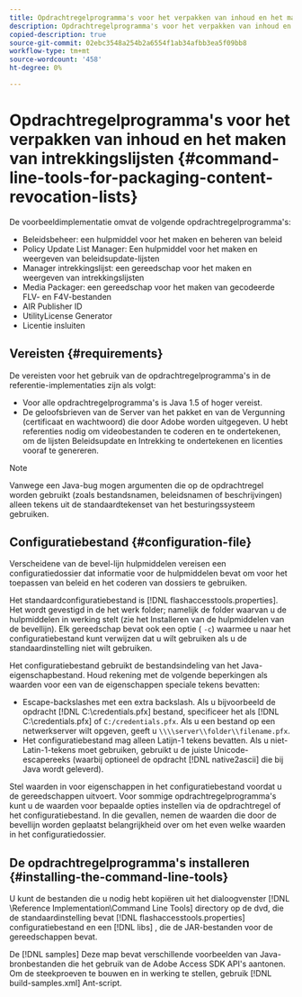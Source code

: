 ```yaml
---
title: Opdrachtregelprogramma's voor het verpakken van inhoud en het maken van intrekkingslijsten
description: Opdrachtregelprogramma's voor het verpakken van inhoud en het maken van intrekkingslijsten
copied-description: true
source-git-commit: 02ebc3548a254b2a6554f1ab34afbb3ea5f09bb8
workflow-type: tm+mt
source-wordcount: '458'
ht-degree: 0%

---
```


# Opdrachtregelprogramma&#39;s voor het verpakken van inhoud en het maken van intrekkingslijsten {#command-line-tools-for-packaging-content-revocation-lists}

De voorbeeldimplementatie omvat de volgende opdrachtregelprogramma&#39;s:

* Beleidsbeheer: een hulpmiddel voor het maken en beheren van beleid
* Policy Update List Manager: Een hulpmiddel voor het maken en weergeven van beleidsupdate-lijsten
* Manager intrekkingslijst: een gereedschap voor het maken en weergeven van intrekkingslijsten
* Media Packager: een gereedschap voor het maken van gecodeerde FLV- en F4V-bestanden
* AIR Publisher ID
* UtilityLicense Generator
* Licentie insluiten

## Vereisten {#requirements}

De vereisten voor het gebruik van de opdrachtregelprogramma&#39;s in de referentie-implementaties zijn als volgt:

* Voor alle opdrachtregelprogramma&#39;s is Java 1.5 of hoger vereist.
* De geloofsbrieven van de Server van het pakket en van de Vergunning (certificaat en wachtwoord) die door Adobe worden uitgegeven. U hebt referenties nodig om videobestanden te coderen en te ondertekenen, om de lijsten Beleidsupdate en Intrekking te ondertekenen en licenties vooraf te genereren.

>[!NOTE]
>
>Vanwege een Java-bug mogen argumenten die op de opdrachtregel worden gebruikt (zoals bestandsnamen, beleidsnamen of beschrijvingen) alleen tekens uit de standaardtekenset van het besturingssysteem gebruiken.

## Configuratiebestand {#configuration-file}

Verscheidene van de bevel-lijn hulpmiddelen vereisen een configuratiedossier dat informatie voor de hulpmiddelen bevat om voor het toepassen van beleid en het coderen van dossiers te gebruiken.

Het standaardconfiguratiebestand is [!DNL flashaccesstools.properties]. Het wordt gevestigd in de het werk folder; namelijk de folder waarvan u de hulpmiddelen in werking stelt (zie het Installeren van de hulpmiddelen van de bevellijn). Elk gereedschap bevat ook een optie ( `-c`) waarmee u naar het configuratiebestand kunt verwijzen dat u wilt gebruiken als u de standaardinstelling niet wilt gebruiken.

Het configuratiebestand gebruikt de bestandsindeling van het Java-eigenschapbestand. Houd rekening met de volgende beperkingen als waarden voor een van de eigenschappen speciale tekens bevatten:

* Escape-backslashes met een extra backslash. Als u bijvoorbeeld de opdracht [!DNL C:\credentials.pfx] bestand, specificeer het als [!DNL C:\\credentials.pfx] of `C:/credentials.pfx`. Als u een bestand op een netwerkserver wilt opgeven, geeft u `\\\\server\\folder\\filename.pfx`.
* Het configuratiebestand mag alleen Latijn-1 tekens bevatten. Als u niet-Latin-1-tekens moet gebruiken, gebruikt u de juiste Unicode-escapereeks (waarbij optioneel de opdracht [!DNL native2ascii] die bij Java wordt geleverd).

Stel waarden in voor eigenschappen in het configuratiebestand voordat u de gereedschappen uitvoert. Voor sommige opdrachtregelprogramma&#39;s kunt u de waarden voor bepaalde opties instellen via de opdrachtregel of het configuratiebestand. In die gevallen, nemen de waarden die door de bevellijn worden geplaatst belangrijkheid over om het even welke waarden in het configuratiedossier.

## De opdrachtregelprogramma&#39;s installeren  {#installing-the-command-line-tools}

U kunt de bestanden die u nodig hebt kopiëren uit het dialoogvenster [!DNL \Reference Implementation\Command Line Tools] directory op de dvd, die de standaardinstelling bevat [!DNL flashaccesstools.properties] configuratiebestand en een [!DNL libs] , die de JAR-bestanden voor de gereedschappen bevat.

De [!DNL samples] Deze map bevat verschillende voorbeelden van Java-bronbestanden die het gebruik van de Adobe Access SDK API&#39;s aantonen. Om de steekproeven te bouwen en in werking te stellen, gebruik [!DNL build-samples.xml] Ant-script.
